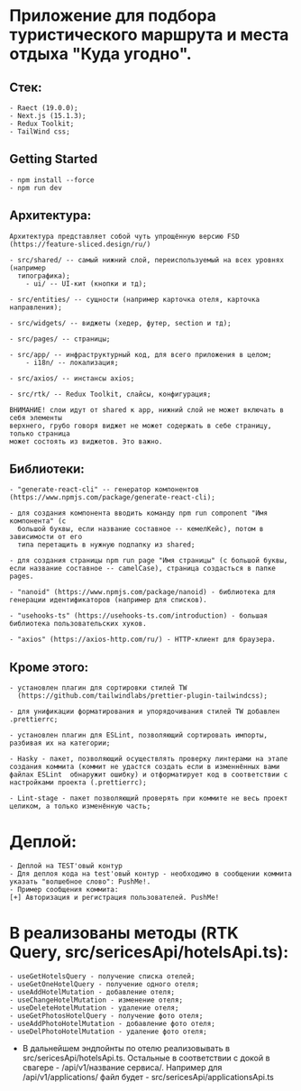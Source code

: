 # Приложение для подбора туристического маршрута и места отдыха "Куда угодно".

## Стек:

    - Raect (19.0.0);
    - Next.js (15.1.3);
    - Redux Toolkit;
    - TailWind css;

## Getting Started

    - npm install --force
    - npm run dev

## Архитектура:

    Архитектура представляет собой чуть упрощённую версию FSD (https://feature-sliced.design/ru/)

    - src/shared/ -- самый нижний слой, переиспользуемый на всех уровнях (например
      типографика);
        - ui/ -- UI-кит (кнопки и тд);

    - src/entities/ -- сущности (например карточка отеля, карточка направления);

    - src/widgets/ -- виджеты (хедер, футер, section и тд);

    - src/pages/ -- страницы;

    - src/app/ -- инфраструктурный код, для всего приложения в целом;
        - i18n/ -- локализация;

    - src/axios/ -- инстансы axios;

    - src/rtk/ -- Redux Toolkit, слайсы, конфигурация;

    ВНИМАНИЕ! слои идут от shared к app, нижний слой не может включать в себя элементы
    верхнего, грубо говоря виджет не может содержать в себе страницу, только страница
    может состоять из виджетов. Это важно.

## Библиотеки:

    - "generate-react-cli" -- генератор компонентов (https://www.npmjs.com/package/generate-react-cli);

    - для создания компонента вводить команду npm run component "Имя компонента" (с
      большой буквы, если название составное -- кемелКейс), потом в зависимости от его
      типа перетащить в нужную подпапку из shared;

    - для создания страницы npm run page "Имя страницы" (с большой буквы, если название составное -- camelCase), страница создасться в папке pages.

    - "nanoid" (https://www.npmjs.com/package/nanoid) - библиотека для генерации идентификаторов (например для списков).

    - "usehooks-ts" (https://usehooks-ts.com/introduction) - большая библиотека пользовательских хуков.

    - "axios" (https://axios-http.com/ru/) - HTTP-клиент для браузера.

## Кроме этого:

    - установлен плагин для сортировки стилей TW
      (https://github.com/tailwindlabs/prettier-plugin-tailwindcss);

    - для унификации форматирования и упорядочивания стилей TW добавлен .prettierrc;

    - установлен плагин для ESLint, позволяющий сортировать импорты, разбивая их на категории;

    - Hasky - пакет, позволяющий осуществлять проверку линтерами на этапе создания коммита (коммит не удастся создать если в изменнённых вами файлах ESLint  обнаружит ошибку) и отформатирует код в соответствии с настройками проекта (.prettierrc);

    - Lint-stage - пакет позволяющий проверять при коммите не весь проект целиком, а только изменённую часть;

# Деплой:

    - Деплой на TEST'овый контур
    - Для деплоя кода на test'овый контур - необходимо в сообщении коммита указать "волшебное слово": PushMe!.
    - Пример сообщения коммита:
    [+] Авторизация и регистрация пользователей. PushMe!

# В реализованы методы (RTK Query, src/sericesApi/hotelsApi.ts):

    - useGetHotelsQuery - получение списка отелей;
    - useGetOneHotelQuery - получение одного отеля;
    - useAddHotelMutation - добавление отеля;
    - useChangeHotelMutation - изменение отеля;
    - useDeleteHotelMutation - удаление отеля;
    - useGetPhotosHotelQuery - получение фото отеля;
    - useAddPhotoHotelMutation - добавление фото отеля;
    - useDelPhotoHotelMutation - удаление фото отеля;

- В дальнейшем эндпойнты по отелю реализовывать в src/sericesApi/hotelsApi.ts.
  Остальные в соответствии с докой в свагере - /api/v1/название сервиса/. Например
  для /api/v1/applications/ файл будет - src/sericesApi/applicationsApi.ts
